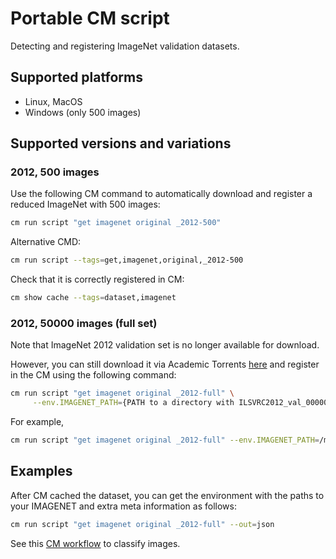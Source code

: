 # Portable CM script

Detecting and registering ImageNet validation datasets.

## Supported platforms

* Linux, MacOS
* Windows (only 500 images)

## Supported versions and variations

### 2012, 500 images

Use the following CM command to automatically download and register a reduced ImageNet with 500 images:
```bash
cm run script "get imagenet original _2012-500"
```

Alternative CMD:
```bash
cm run script --tags=get,imagenet,original,_2012-500
```

Check that it is correctly registered in CM:
```bash
cm show cache --tags=dataset,imagenet
```

### 2012, 50000 images (full set)

Note that ImageNet 2012 validation set is no longer available for download.

However, you can still download it via Academic Torrents 
[here](https://academictorrents.com/details/5d6d0df7ed81efd49ca99ea4737e0ae5e3a5f2e5)
and register in the CM using the following command:

```bash
cm run script "get imagenet original _2012-full" \
     --env.IMAGENET_PATH={PATH to a directory with ILSVRC2012_val_00000001.JPEG} 
```

For example, 
```bash
cm run script "get imagenet original _2012-full" --env.IMAGENET_PATH=/mnt/extra-disk/imagenet-2012-val
```

## Examples

After CM cached the dataset, you can get the environment with the paths to your IMAGENET and extra meta information as follows:
```bash
cm run script "get imagenet original _2012-full" --out=json
```

See this [CM workflow](https://github.com/mlcommons/ck/blob/master/cm/docs/example-modular-image-classification.md) to classify images.

